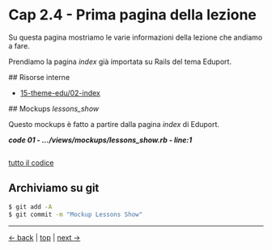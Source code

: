 # <a name="top"></a> Cap 2.4 - Prima pagina della lezione

Su questa pagina mostriamo le varie informazioni della lezione che andiamo a fare.

Prendiamo la pagina *index* già importata su Rails del tema Eduport.



## Risorse interne

- [15-theme-edu/02-index]()



## Mockups *lessons_show*

Questo mockups è fatto a partire dalla pagina *index* di Eduport.

***code 01 - .../views/mockups/lessons_show.rb - line:1***

```html+erb

```

[tutto il codice](https://github.com/flaviobordonidev/leanpubabrandnewcms/blob/master/56-ubuntudream/02-mokups/04_00-lessons_show-it.rb)



## Archiviamo su git

```bash
$ git add -A
$ git commit -m "Mockup Lessons Show"
```



---

[<- back](https://github.com/flaviobordonidev/leanpubabrandnewcms/blob/master/ubuntudream/03-mockups/03_00-homepage-it)
 | [top](#top) |
[next ->](https://github.com/flaviobordonidev/leanpubabrandnewcms/blob/master/ubuntudream/03-mockups/05_00-lessons_show_steps_show-it.md)
